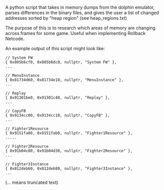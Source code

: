 A python script that takes in memory dumps from the dolphin emulator, parses differences in the binary files, and gives the user
a list of changed addresses sorted by "heap region" (see heap_regions.txt)  
  
  
The purpose of this is to research which areas of memory are changing across frames for some game. Useful when implementing Rollback Netcode.  
  

An example output of this script might look like:

```
// System FW
{ 0x805b6cf0, 0x805b6dc0, nullptr, "System FW" },
...

// MenuInstance
{ 0x81734d60, 0x81734e10, nullptr, "MenuInstance" },
...

// Replay
{ 0x91301be0, 0x91301c40, nullptr, "Replay" },
...

// CopyFB
{ 0x9134cc00, 0x9134cc10, nullptr, "CopyFB" },
...

// Fighter1Resource
{ 0x9151fa00, 0x9151fab0, nullptr, "Fighter1Resource" },
.....

// Fighter2Resource
{ 0x91b04c80, 0x91b04d30, nullptr, "Fighter2Resource" },
...

// Fighter3Instance
{ 0x812deb60, 0x812deb80, nullptr, "Fighter3Instance" },
...
```

(... means truncated text)